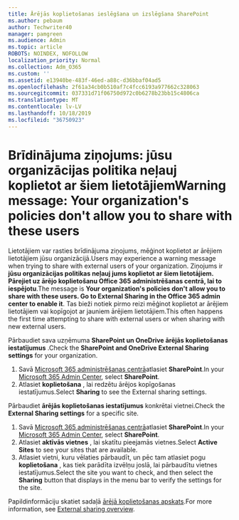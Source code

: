 ```yaml
---
title: Ārējās koplietošanas ieslēgšana un izslēgšana SharePoint
ms.author: pebaum
author: Techwriter40
manager: pamgreen
ms.audience: Admin
ms.topic: article
ROBOTS: NOINDEX, NOFOLLOW
localization_priority: Normal
ms.collection: Adm_O365
ms.custom: ''
ms.assetid: e13940be-483f-46ed-a88c-d36bbaf04ad5
ms.openlocfilehash: 2f61a34cb0b510af7c4fcc6193a977662c328063
ms.sourcegitcommit: 037331d71f06750d972c0b6278b23bb15c4806ca
ms.translationtype: MT
ms.contentlocale: lv-LV
ms.lasthandoff: 10/18/2019
ms.locfileid: "36750923"
---
```

# <a name="warning-message-your-organizations-policies-dont-allow-you-to-share-with-these-users"></a><span data-ttu-id="2b1bb-102">Brīdinājuma ziņojums: jūsu organizācijas politika neļauj koplietot ar šiem lietotājiem</span><span class="sxs-lookup"><span data-stu-id="2b1bb-102">Warning message: Your organization's policies don't allow you to share with these users</span></span>

<span data-ttu-id="2b1bb-103">Lietotājiem var rasties brīdinājuma ziņojums, mēģinot koplietot ar ārējiem lietotājiem jūsu organizācijā.</span><span class="sxs-lookup"><span data-stu-id="2b1bb-103">Users may experience a warning message when trying to share with external users of your organization.</span></span> <span data-ttu-id="2b1bb-104">Ziņojums ir **jūsu organizācijas politikas neļauj jums koplietot ar šiem lietotājiem. Pārejiet uz ārējo koplietošanu Office 365 administrēšanas centrā, lai to iespējotu**.</span><span class="sxs-lookup"><span data-stu-id="2b1bb-104">The message is **Your organization's policies don't allow you to share with these users. Go to External Sharing in the Office 365 admin center to enable it**.</span></span> <span data-ttu-id="2b1bb-105">Tas bieži notiek pirmo reizi mēģinot koplietot ar ārējiem lietotājiem vai kopīgojot ar jauniem ārējiem lietotājiem.</span><span class="sxs-lookup"><span data-stu-id="2b1bb-105">This often happens the first time attempting to share with external users or when sharing with new external users.</span></span>

<span data-ttu-id="2b1bb-106">Pārbaudiet sava uzņēmuma **SharePoint un OneDrive ārējās koplietošanas iestatījumus** .</span><span class="sxs-lookup"><span data-stu-id="2b1bb-106">Check the **SharePoint and OneDrive External Sharing settings** for your organization.</span></span>

1. <span data-ttu-id="2b1bb-107">Savā [Microsoft 365 administrēšanas centrā](https://admin.microsoft.com/AdminPortal/Home#/homepage">https://admin.microsoft.com/)atlasiet **SharePoint**.</span><span class="sxs-lookup"><span data-stu-id="2b1bb-107">In your [Microsoft 365 Admin Center](https://admin.microsoft.com/AdminPortal/Home#/homepage">https://admin.microsoft.com/), select **SharePoint**.</span></span>
3. <span data-ttu-id="2b1bb-108">Atlasiet **koplietošana** , lai redzētu ārējos kopīgošanas iestatījumus.</span><span class="sxs-lookup"><span data-stu-id="2b1bb-108">Select **Sharing** to see the External sharing settings.</span></span>

<span data-ttu-id="2b1bb-109">Pārbaudiet **ārējās koplietošanas iestatījumus** konkrētai vietnei.</span><span class="sxs-lookup"><span data-stu-id="2b1bb-109">Check the **External Sharing settings** for a specific site.</span></span>

1. <span data-ttu-id="2b1bb-110">Savā [Microsoft 365 administrēšanas centrā](https://admin.microsoft.com/AdminPortal/Home#/homepage">https://admin.microsoft.com/)atlasiet **SharePoint**.</span><span class="sxs-lookup"><span data-stu-id="2b1bb-110">In your [Microsoft 365 Admin Center](https://admin.microsoft.com/AdminPortal/Home#/homepage">https://admin.microsoft.com/), select **SharePoint**.</span></span>
2. <span data-ttu-id="2b1bb-111">Atlasiet **aktīvās vietnes** , lai skatītu pieejamās vietnes.</span><span class="sxs-lookup"><span data-stu-id="2b1bb-111">Select **Active Sites** to see your sites that are available.</span></span>
3. <span data-ttu-id="2b1bb-112">Atlasiet vietni, kuru vēlaties pārbaudīt, un pēc tam atlasiet pogu **koplietošana** , kas tiek parādīta izvēlņu joslā, lai pārbaudītu vietnes iestatījumus.</span><span class="sxs-lookup"><span data-stu-id="2b1bb-112">Select the site you want to check, and then select the **Sharing** button that displays in the menu bar to verify the settings for the site.</span></span>

<span data-ttu-id="2b1bb-113">Papildinformāciju skatiet sadaļā [ārējā koplietošanas apskats](https://docs.microsoft.com/sharepoint/external-sharing-overview).</span><span class="sxs-lookup"><span data-stu-id="2b1bb-113">For more information, see [External sharing overview](https://docs.microsoft.com/sharepoint/external-sharing-overview).</span></span>